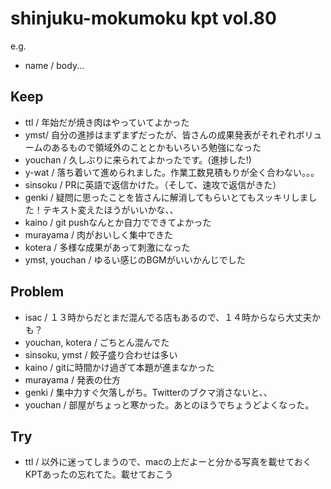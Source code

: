 # shinjuku-mokumoku kpt vol.80

e.g. 
- name / body...

## Keep

- ttl / 年始だが焼き肉はやっていてよかった
- ymst/ 自分の進捗はまずまずだったが、皆さんの成果発表がそれぞれボリュームのあるもので領域外のこととかもいろいろ勉強になった
- youchan / 久しぶりに来られてよかったです。(進捗した!)
- y-wat / 落ち着いて進められました。作業工数見積もりが全く合わない。。。
- sinsoku / PRに英語で返信かけた。（そして、速攻で返信がきた）
- genki / 疑問に思ったことを皆さんに解消してもらいとてもスッキリしました！テキスト変えたほうがいいかな、、
- kaino / git pushなんとか自力でできてよかった
- murayama / 肉がおいしく集中できた
- kotera / 多様な成果があって刺激になった
- ymst, youchan / ゆるい感じのBGMがいいかんじでした


## Problem

- isac / １３時からだとまだ混んでる店もあるので、１４時からなら大丈夫かも？
- youchan, kotera / ごちとん混んでた
- sinsoku, ymst / 餃子盛り合わせは多い
- kaino / gitに時間かけ過ぎて本題が進まなかった
- murayama / 発表の仕方
- genki / 集中力すぐ欠落しがち。Twitterのブクマ消さないと、、
- youchan / 部屋がちょっと寒かった。あとのほうでちょうどよくなった。

## Try

- ttl / 以外に迷ってしまうので、macの上だよーと分かる写真を載せておくKPTあったの忘れてた。載せておこう

